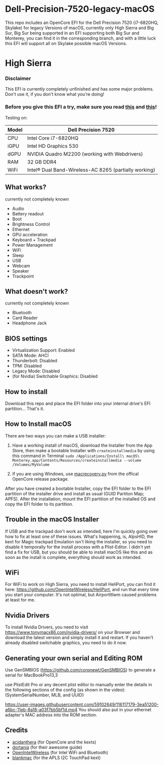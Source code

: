 # Dell-Precision-7520-legacy-macOS

This repo includes an OpenCore EFI for the Dell Precision 7520 (i7-6820HQ, Skylake) for legacy
Versions of macOS, currently only High Sierra and Big Sur, Big Sur being supported in an EFI supporting both Big Sur and Monterey, you can find it in the corresponding branch, and  with a little luck this EFI will support all on Skylake possible macOS Versions.

# High Sierra
 
### Disclaimer
This EFI is currently completely unfinished and has
some major problems. Don't use it, if you don't know what you're doing!

### Before you give this EFI a try, make sure you read [this](#Generating-your-own-serial-and-Editing-ROM) and [this](#trouble-in-the-macos-installer)!

Testing on:

Model | Dell Precision 7520
------------- | ---------------
CPU | Intel Core i7-6820HQ
iGPU | Intel HD Graphics 530
dGPU | NVIDIA Quadro M2200 (working with Webdrivers)
RAM | 32 GB DDR4
WiFi | Intel® Dual Band-Wireless-AC 8265 (partially working)

## What works?
currently not completely known
 - Audio
 - Battery readout
 - Boot
 - Brightness Control
 - Ethernet
 - GPU acceleration
 - Keyboard + Trackpad
 - Power Management
 - WiFi
 - Sleep
 - USB
 - Webcam
 - Speaker
 - Trackpoint

## What doesn't work?
currently not completely known
 - Bluetooth
 - Card Reader
 - Headphone Jack

## BIOS settings

- Virtualization Support: Enabled
- SATA Mode: AHCI
- Thunderbolt: Disabled
- TPM: Disabled
- Legacy Mode: Disabled
- (for Nvidia) Switchable Graphics: Disabled

## How to install

Download this repo and place the EFI folder into your internal drive's EFI partition... That's it.

## How to Install macOS

There are two ways you can make a USB installer:

1. Have a working install of macOS, download the Installer from the App Store, then make a bootable Installer with `createinstallmedia` by using this command in Terminal `sudo /Applications/Install\ macOS\ Monterey.app/Contents/Resources/createinstallmedia --volume /Volumes/MyVolume`

2. If you are using Windows, use [macrecovery.py](https://dortania.github.io/OpenCore-Install-Guide/installer-guide/winblows-install.html) from the offical OpenCore release package.

After you have created a bootable Installer, copy the EFI folder to the EFI partition of the installer drive and install as usual (GUID Partiton Map; APFS). After the installation, mount the EFI partition of the installed OS and copy the EFI folder to its partition.

## Trouble in the macOS Installer
If USB and the trackpad don't work as intended, here I'm
quickly going over how to fix at least one of these issues.
What's happening, is, AlpsHID, the kext for Magic trackpad Emulation
isn't liking the installer, so you need to disable it temporally
for the install process with a Plist-Editor. I didn't yet find a fix for USB, but
you should be able to install macOS like this and as soon as the install is
complete, everything should work as intended. 

## WiFi
For WiFi to work on High Sierra, you need to install HeliPort, you
can find it here: https://github.com/OpenIntelWireless/HeliPort, and run that
every time you start your computer. It's not optimal, but Airportltlwm caused problems
at least for me. 

## Nvidia Drivers
To install Nvidia Drivers, you need to visit https://www.tonymacx86.com/nvidia-drivers/ on your
Browser and download the latest version and simply install it and restart. If you haven't already
disabled switchable graphics, you need to do it now. 

## Generating your own serial and Editing ROM

Use GenSMBIOS (https://github.com/corpnewt/GenSMBIOS) to generate a serial for MacBookPro13,3

use PlistEdit Pro or any decent plist editor to manually enter the details in the following sections of the config (as shown in the video): (SystemSerialNumber, MLB, and UUID)

https://user-images.githubusercontent.com/59102649/116117179-3ea51200-a6bc-11eb-8a18-a03f7bb5bf1d.mp4
You should also put in your ethernet adapter's MAC address into the ROM section.

## Credits

* [acidanthera](https://github.com/acidanthera) (for OpenCore and the kexts)
* [dortania](https://dortania.github.io/OpenCore-Install-Guide/) (for their awesome guide)
* [OpenIntelWireless](https://github.com/OpenIntelWireless) (for Intel WiFi and Bluetooth)
* [blankmac](https://github.com/blankmac/AlpsHID) (for the APLS I2C TouchPad kext)
